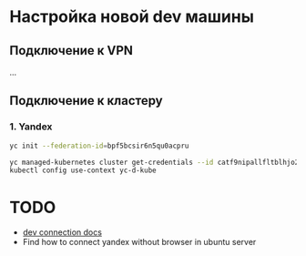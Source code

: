 # Настройка новой dev машины

## Подключение к VPN

...

## Подключение к кластеру

### 1. Yandex

```bash
yc init --federation-id=bpf5bcsir6n5qu0acpru

yc managed-kubernetes cluster get-credentials --id catf9nipallfltblhjo2 --external
kubectl config use-context yc-d-kube
```

# TODO

- [dev connection docs](https://www.notion.so/dodobrands/Your-workstation-software-7499e8f07fad49c4adad06ca1d5ad876#e271fe808d484c50b6332cdea18256bb)
- Find how to connect yandex without browser in ubuntu server
